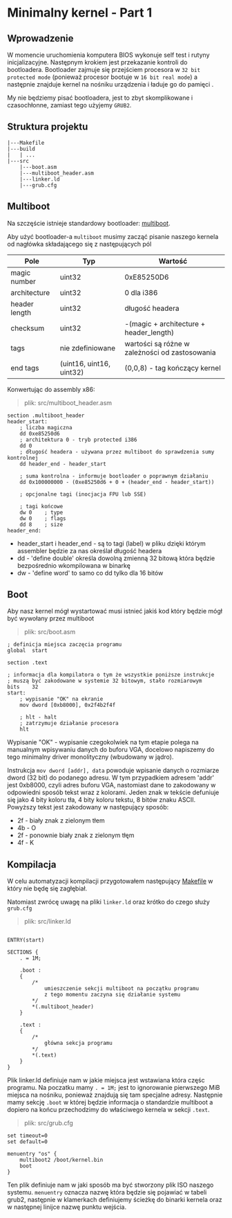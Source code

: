 # Minimalny kernel - Part 1

## Wprowadzenie

W momencie uruchomienia komputera BIOS wykonuje self test i rutyny inicjalizacyjne. Następnym krokiem jest przekazanie kontroli do bootloadera. Bootloader zajmuje się przejściem procesora w `32 bit protected mode` (ponieważ procesor bootuje w `16 bit real mode`) a następnie znajduje kernel na nośniku urządzenia i ładuje go do pamięci .

My nie będziemy pisać bootloadera, jest to zbyt skomplikowane i czasochłonne, zamiast tego użyjemy `GRUB2`.

## Struktura projektu 

```
|---Makefile
|---build
|   | ...
|---src
    |---boot.asm
    |---multiboot_header.asm
    |---linker.ld
    |---grub.cfg
```

## Multiboot

Na szczęście istnieje standardowy bootloader: [multiboot](https://en.wikipedia.org/wiki/Multiboot_specification).

Aby użyć bootloader-a `multiboot` musimy zacząć pisanie naszego kernela od nagłówka składającego się z następujących pól

| Pole          | Typ                      | Wartość                                        |
| ------------- | ------------------------ | ---------------------------------------------- |
| magic number  | uint32                   | 0xE85250D6                                     |
| architecture  | uint32                   | 0 dla i386                                     |
| header length | uint32                   | długość headera                                |
| checksum      | uint32                   | -(magic + architecture + header_length)        |
| tags          | nie zdefiniowane         | wartości są różne w zależności od zastosowania |
| end tags      | (uint16, uint16, uint32) | (0,0,8) - tag kończący kernel                  |

Konwertując do assembly x86:
> plik: src/multiboot_header.asm
 
```x86asm
section .multiboot_header
header_start:
    ; liczba magiczna
    dd 0xe85250d6                
    ; architektura 0 - tryb protected i386
    dd 0                         
    ; długość headera - używana przez multiboot do sprawdzenia sumy kontrolnej
    dd header_end - header_start 
    
    ; suma kontrolna - informuje bootloader o poprawnym działaniu
    dd 0x100000000 - (0xe85250d6 + 0 + (header_end - header_start))

    ; opcjonalne tagi (inocjacja FPU lub SSE)

    ; tagi końcowe
    dw 0    ; type
    dw 0    ; flags
    dd 8    ; size
header_end:
```

* header_start i header_end - są to tagi (label) w pliku dzięki którym assembler będzie za nas określał długość headera
* dd - 'define double' określa dowolną zmienną 32 bitową która będzie bezpośrednio wkompilowana w binarkę 
* dw - 'define word' to samo co dd tylko dla 16 bitów

## Boot

Aby nasz kernel mógł wystartować musi istnieć jakiś kod który będzie mógł być wywołany przez multiboot

> plik: src/boot.asm

```x86asm
; definicja miejsca zaczęcia programu
global  start

section .text

; informacja dla kompilatora o tym że wszystkie poniższe instrukcje
; muszą być zakodowane w systemie 32 bitowym, stało rozmiarowym
bits    32
start:
    ; wypisanie "OK" na ekranie
    mov dword [0xb8000], 0x2f4b2f4f

    ; hlt - halt
    ; zatrzymuje działanie procesora
    hlt
```

Wypisanie "OK" - wypisanie czegokolwiek na tym etapie polega na manualnym wpisywaniu danych do buforu VGA, docelowo napiszemy do tego minimalny driver monolityczny (wbudowany w jądro).  

Instrukcja `mov dword [addr], data` powoduje wpisanie danych o rozmiarze dword (32 bit) do podanego adresu. W tym przypadkiem adresem 'addr' jest 0xb8000, czyli adres buforu VGA, nastomiast dane to zakodowany w odpowiedni sposób tekst wraz z kolorami. Jeden znak w tekście defuniuje się jako 4 bity koloru tła, 4 bity koloru tekstu, 8 bitów znaku ASCII. Powyższy tekst jest zakodowany w następujący sposób: 
* 2f - biały znak z zielonym tłem
* 4b - O
* 2f - ponownie biały znak z zielonym tłęm
* 4f - K

## Kompilacja 

W celu automatyzacji kompilacji przygotowałem następujący [Makefile](https://github.com/PTFOPlayer/kurs_system_c-pl/blob/main/part1/Makefile) w który nie będę się zagłębiał.

Natomiast zwrócę uwagę na pliki `linker.ld` oraz krótko do czego służy `grub.cfg`

> plik: src/linker.ld
```ld

ENTRY(start)

SECTIONS {
    . = 1M;

    .boot :
    {
        /* 
            umieszczenie sekcji multiboot na początku programu
            z tego momentu zaczyna się działanie systemu
        */
        *(.multiboot_header)
    }

    .text :
    {
        /*
            główna sekcja programu
        */
        *(.text)
    }
}
```

Plik linker.ld definiuje nam w jakie miejsca jest wstawiana która częśc programu. Na poczatku mamy `. = 1M;` jest to ignorowanie pierwszego MiB miejsca na nośniku, ponieważ znajdują się tam specjalne adresy. Następnie mamy sekcję `.boot` w której będzie informacja o standardzie multiboot a dopiero na końcu przechodzimy do właściwego kernela w sekcji `.text`.

>plik: src/grub.cfg
```
set timeout=0
set default=0

menuentry "os" {
    multiboot2 /boot/kernel.bin
    boot
}
```

Ten plik definiuje nam w jaki sposób ma być stworzony plik ISO naszego systemu. `menuentry` oznacza nazwę która będzie się pojawiać w tabeli grub2, następnie w klamerkach definiujemy ścieżkę do binarki kernela oraz w następnej linijce nazwę punktu wejścia.